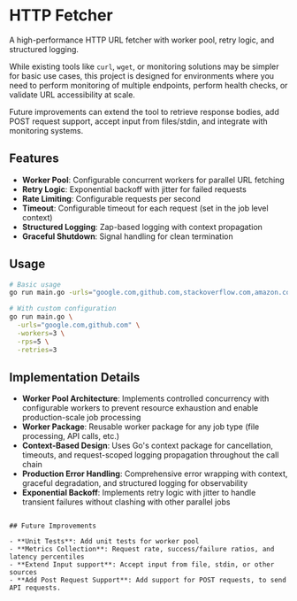 # HTTP Fetcher

A high-performance HTTP URL fetcher with worker pool, retry logic, and structured logging.

While existing tools like `curl`, `wget`, or monitoring solutions may be simpler for basic use cases, this project is designed for environments where you need to perform monitoring of multiple endpoints, perform health checks, or validate URL accessibility at scale.

Future improvements can extend the tool to retrieve response bodies, add POST request support, accept input from files/stdin, and integrate with monitoring systems.

## Features

- **Worker Pool**: Configurable concurrent workers for parallel URL fetching
- **Retry Logic**: Exponential backoff with jitter for failed requests
- **Rate Limiting**: Configurable requests per second
- **Timeout**: Configurable timeout for each request (set in the job level context)
- **Structured Logging**: Zap-based logging with context propagation
- **Graceful Shutdown**: Signal handling for clean termination

## Usage

```bash
# Basic usage
go run main.go -urls="google.com,github.com,stackoverflow.com,amazon.com,google.ie,facebook.com"

# With custom configuration
go run main.go \
  -urls="google.com,github.com" \
  -workers=3 \
  -rps=5 \
  -retries=3
```

## Implementation Details

- **Worker Pool Architecture**: Implements controlled concurrency with configurable workers to prevent resource exhaustion and enable production-scale job processing
- **Worker Package**: Reusable worker package for any job type (file processing, API calls, etc.)
- **Context-Based Design**: Uses Go's context package for cancellation, timeouts, and request-scoped logging propagation throughout the call chain
- **Production Error Handling**: Comprehensive error wrapping with context, graceful degradation, and structured logging for observability
- **Exponential Backoff**: Implements retry logic with jitter to handle transient failures without clashing with other parallel jobs

```

## Future Improvements

- **Unit Tests**: Add unit tests for worker pool
- **Metrics Collection**: Request rate, success/failure ratios, and latency percentiles
- **Extend Input support**: Accept input from file, stdin, or other sources
- **Add Post Request Support**: Add support for POST requests, to send API requests.
```
